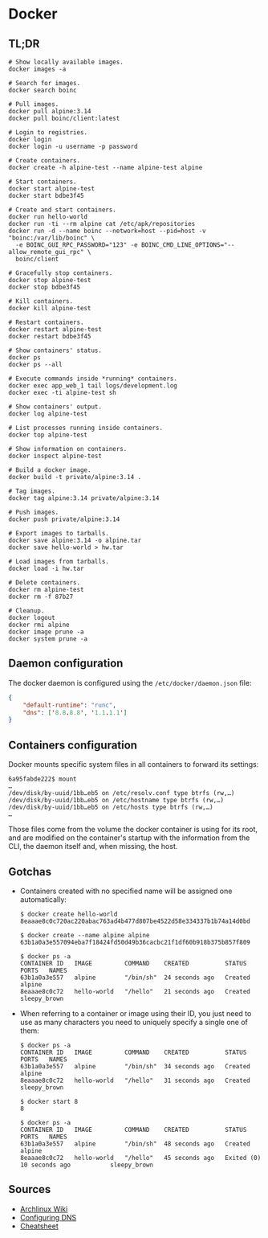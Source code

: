 # Docker

## TL;DR

```shell
# Show locally available images.
docker images -a

# Search for images.
docker search boinc

# Pull images.
docker pull alpine:3.14
docker pull boinc/client:latest

# Login to registries.
docker login
docker login -u username -p password

# Create containers.
docker create -h alpine-test --name alpine-test alpine

# Start containers.
docker start alpine-test
docker start bdbe3f45

# Create and start containers.
docker run hello-world
docker run -ti --rm alpine cat /etc/apk/repositories
docker run -d --name boinc --network=host --pid=host -v "boinc:/var/lib/boinc" \
  -e BOINC_GUI_RPC_PASSWORD="123" -e BOINC_CMD_LINE_OPTIONS="--allow_remote_gui_rpc" \
  boinc/client

# Gracefully stop containers.
docker stop alpine-test
docker stop bdbe3f45

# Kill containers.
docker kill alpine-test

# Restart containers.
docker restart alpine-test
docker restart bdbe3f45

# Show containers' status.
docker ps
docker ps --all

# Execute commands inside *running* containers.
docker exec app_web_1 tail logs/development.log
docker exec -ti alpine-test sh

# Show containers' output.
docker log alpine-test

# List processes running inside containers.
docker top alpine-test

# Show information on containers.
docker inspect alpine-test

# Build a docker image.
docker build -t private/alpine:3.14 .

# Tag images.
docker tag alpine:3.14 private/alpine:3.14

# Push images.
docker push private/alpine:3.14

# Export images to tarballs.
docker save alpine:3.14 -o alpine.tar
docker save hello-world > hw.tar

# Load images from tarballs.
docker load -i hw.tar

# Delete containers.
docker rm alpine-test
docker rm -f 87b27

# Cleanup.
docker logout
docker rmi alpine
docker image prune -a
docker system prune -a
```

## Daemon configuration

The docker daemon is configured using the `/etc/docker/daemon.json` file:

```json
{
    "default-runtime": "runc",
    "dns": ['8.8.8.8', '1.1.1.1']
}
```

## Containers configuration

Docker mounts specific system files in all containers to forward its settings:

```shell
6a95fabde222$ mount
…
/dev/disk/by-uuid/1bb…eb5 on /etc/resolv.conf type btrfs (rw,…)
/dev/disk/by-uuid/1bb…eb5 on /etc/hostname type btrfs (rw,…)
/dev/disk/by-uuid/1bb…eb5 on /etc/hosts type btrfs (rw,…)
…
```

Those files come from the volume the docker container is using for its root, and are modified on the container's startup with the information from the CLI, the daemon itself and, when missing, the host.

## Gotchas

- Containers created with no specified name will be assigned one automatically:

  ```shell
  $ docker create hello-world
  8eaaae8c0c720ac220abac763ad4b477d807be4522d58e334337b1b74a14d0bd

  $ docker create --name alpine alpine
  63b1a0a3e557094eba7f18424fd50d49b36cacbc21f1df60b918b375b857f809

  $ docker ps -a
  CONTAINER ID   IMAGE         COMMAND    CREATED          STATUS    PORTS   NAMES
  63b1a0a3e557   alpine        "/bin/sh"  24 seconds ago   Created           alpine
  8eaaae8c0c72   hello-world   "/hello"   21 seconds ago   Created           sleepy_brown
  ```

- When referring to a container or image using their ID, you just need to use as many characters you need to uniquely specify a single one of them:

  ```shell
  $ docker ps -a
  CONTAINER ID   IMAGE         COMMAND    CREATED          STATUS    PORTS   NAMES
  63b1a0a3e557   alpine        "/bin/sh"  34 seconds ago   Created           alpine
  8eaaae8c0c72   hello-world   "/hello"   31 seconds ago   Created           sleepy_brown

  $ docker start 8
  8

  $ docker ps -a
  CONTAINER ID   IMAGE         COMMAND    CREATED          STATUS                      PORTS   NAMES
  63b1a0a3e557   alpine        "/bin/sh"  48 seconds ago   Created                             alpine
  8eaaae8c0c72   hello-world   "/hello"   45 seconds ago   Exited (0) 10 seconds ago           sleepy_brown
  ```

## Sources

- [Archlinux Wiki]
- [Configuring DNS]
- [Cheatsheet]

[archlinux wiki]: https://wiki.archlinux.org/index.php/Docker
[cheatsheet]: https://collabnix.com/docker-cheatsheet/
[configuring dns]: https://dockerlabs.collabnix.com/intermediate/networking/Configuring_DNS.html
